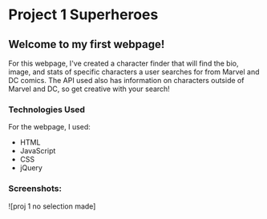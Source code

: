 # **Project 1 Superheroes**

## **Welcome to my first webpage!**

For this webpage, I've created a character finder that will find the bio, image, and stats of specific characters a user searches for from Marvel and DC comics. The API used also has information on characters outside of Marvel and DC, so get creative with your search!

### Technologies Used
For the webpage, I used:
- HTML
- JavaScript
- CSS
- jQuery

### Screenshots:
![proj 1 no selection made] 